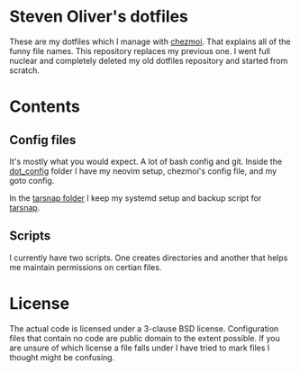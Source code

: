 # Steven Oliver's dotfiles

These are my dotfiles which I manage with [chezmoi](https://www.chezmoi.io/).
That explains all of the funny file names. This repository replaces my previous
one. I went full nuclear and completely deleted my old dotfiles repository and
started from scratch.

# Contents

## Config files

It's mostly what you would expect. A lot of bash config and git. Inside
the [dot_config](https://github.com/steveno/dotfiles/tree/main/dot_config)
folder I have my neovim setup, chezmoi's config file, and my goto config.

In the [tarsnap folder](https://github.com/steveno/dotfiles/tree/main/tarsnap) I
keep my systemd setup and backup script for [tarsnap](https://www.tarsnap.com/).

## Scripts

I currently have two scripts. One creates directories and another that helps
me maintain permissions on certian files.

# License

The actual code is licensed under a 3-clause BSD license. Configuration files
that contain no code are public domain to the extent possible. If you are unsure
of which license a file falls under I have tried to mark files I thought might
be confusing.
